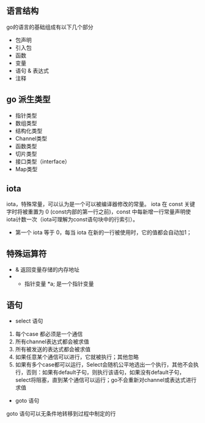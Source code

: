 
## 语言结构
go的语言的基础组成有以下几个部分
* 包声明
* 引入包
* 函数
* 变量
* 语句 & 表达式
* 注释

## go 派生类型
* 指针类型
* 数组类型
* 结构化类型
* Channel类型
* 函数类型
* 切片类型
* 接口类型（interface）
* Map类型

## iota
iota，特殊常量，可以认为是一个可以被编译器修改的常量。
iota 在 const 关键字时将被重置为 0 (const内部的第一行之前)，const 中每新增一行常量声明使iota计数一次（iota可理解为const语句块中的行索引）。

* 第一个 iota 等于 0，每当 iota 在新的一行被使用时，它的值都会自动加1；

## 特殊运算符

* & 返回变量存储的内存地址
* * 指针变量 *a; 是一个指针变量

## 语句

* select 语句
1) 每个case 都必须是一个通信
2) 所有channel表达式都会被求值
3) 所有被发送的表达式都会被求值
4) 如果任意某个通信可以进行，它就被执行；其他忽略
5) 如果有多个case都可以运行，Select会随机公平地选出一个执行，其他不会执行，否则：如果有default子句，则执行该语句，如果没有default子句，select将阻塞，直到某个通信可以运行；go不会重新对channel或表达式进行求值

* goto 语句

goto 语句可以无条件地转移到过程中制定的行
